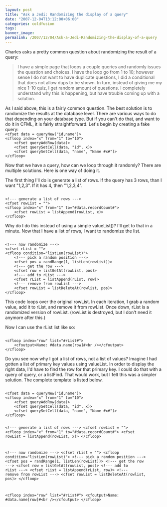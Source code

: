 ```yaml
---
layout: post
title: "Ask a Jedi: Randomizing the display of a query"
date: "2007-12-04T13:12:00+06:00"
categories: coldfusion 
tags: 
banner_image: 
permalink: /2007/12/04/Ask-a-Jedi-Randomizing-the-display-of-a-query
---
```


Charles asks a pretty common question about randomizing the result of a query:

<blockquote>
<p>
I have a simple page that loops a couple queries and randomly issues the question and choices.  I have the loop go from 1 to 10; however sense I do not want to have duplicate questions, I did a conditional that does not allow dups to be shown.  In turn, instead of giving me my nice 1-10 quiz, I get random amount of questions.  I completely understand why this is happening, but have trouble coming up with a solution. 
</p>
</blockquote>
<!--more-->
As I said above, this is a fairly common question. The best solution is to randomize the results at the database level. There are various ways to do that depending on your database type. But if you can't do that, and want to do it in CFML, it is fairly straightforward. Let's begin by creating a fake query:

<code>
&lt;cfset data = queryNew("id,name")&gt;
&lt;cfloop index="x" from="1" to="10"&gt;
	&lt;cfset queryAddRow(data)&gt;
	&lt;cfset querySetCell(data, "id", x)&gt;
	&lt;cfset querySetCell(data, "name", "Name #x#")&gt;
&lt;/cfloop&gt;
</code>

Now that we have a query, how can we loop through it randomly? There are multiple solutions. Here is one way of doing it. 

The first thing I'll do is generate a list of rows. If the query has 3 rows, than I want "1,2,3". If it has 4, then "1,2,3,4". 

<code>
&lt;!--- generate a list of rows ---&gt;
&lt;cfset rowList = ""&gt;
&lt;cfloop index="x" from="1" to="#data.recordCount#"&gt;
	&lt;cfset rowList = listAppend(rowList, x)&gt;
&lt;/cfloop&gt;
</code>

Why do I do this instead of using a simple valueList()? I'll get to that in a minute. Now that I have a list of rows, I want to randomize the list. 

<code>
&lt;!--- now randomize ---&gt;
&lt;cfset rList = ""&gt;
&lt;cfloop condition="listLen(rowList)"&gt;
	&lt;!--- pick a random position ---&gt;
	&lt;cfset pos = randRange(1, listLen(rowList))&gt;
	&lt;!--- get the row ---&gt;
	&lt;cfset row = listGetAt(rowList, pos)&gt;
	&lt;!--- add to rList ---&gt;
	&lt;cfset rList = listAppend(rList, row)&gt;
	&lt;!--- remove from rowList ---&gt;
	&lt;cfset rowList = listDeleteAt(rowlist, pos)&gt;
&lt;/cfloop&gt;
</code>

This code loops over the original rowList. In each iteration, I grab a random value, add it to rList, and remove it from rowList. Once down, rList is a randomized version of rowList. (rowList is destroyed, but I don't need it anymore after this.)

Now I can use the rList list like so:

<code>
&lt;cfloop index="row" list="#rList#"&gt;
	&lt;cfoutput&gt;Name: #data.name[row]#&lt;br /&gt;&lt;/cfoutput&gt;
&lt;/cfloop&gt;
</code>

Do you see now why I got a list of rows, not a list of values? Imagine I had gotten a list of primary key values using valueList. In order to display the right data, I'd have to find the row for that primary key. I could do that with a query of query, or a listFind. That would work, but I felt this was a simpler solution. The complete template is listed below.

<code>
&lt;cfset data = queryNew("id,name")&gt;
&lt;cfloop index="x" from="1" to="10"&gt;
	&lt;cfset queryAddRow(data)&gt;
	&lt;cfset querySetCell(data, "id", x)&gt;
	&lt;cfset querySetCell(data, "name", "Name #x#")&gt;
&lt;/cfloop&gt;

&lt;!--- generate a list of rows ---&gt;
&lt;cfset rowList = ""&gt;
&lt;cfloop index="x" from="1" to="#data.recordCount#"&gt;
	&lt;cfset rowList = listAppend(rowList, x)&gt;
&lt;/cfloop&gt;

&lt;!--- now randomize ---&gt;
&lt;cfset rList = ""&gt;
&lt;cfloop condition="listLen(rowList)"&gt;
	&lt;!--- pick a random position ---&gt;
	&lt;cfset pos = randRange(1, listLen(rowList))&gt;
	&lt;!--- get the row ---&gt;
	&lt;cfset row = listGetAt(rowList, pos)&gt;
	&lt;!--- add to rList ---&gt;
	&lt;cfset rList = listAppend(rList, row)&gt;
	&lt;!--- remove from rowList ---&gt;
	&lt;cfset rowList = listDeleteAt(rowlist, pos)&gt;
&lt;/cfloop&gt;

&lt;cfloop index="row" list="#rList#"&gt;
	&lt;cfoutput&gt;Name: #data.name[row]#&lt;br /&gt;&lt;/cfoutput&gt;
&lt;/cfloop&gt;
</code>